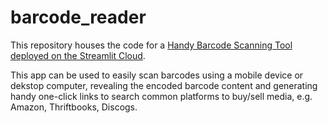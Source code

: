 # barcode_reader

This repository houses the code for a 
[Handy Barcode Scanning Tool deployed on the Streamlit Cloud](https://barcode-reader.streamlit.app/).

This app can be used to easily scan barcodes using a mobile device or dekstop computer, revealing the encoded barcode
content and generating handy one-click links to search common platforms to buy/sell media, e.g. Amazon, Thriftbooks, 
Discogs. 